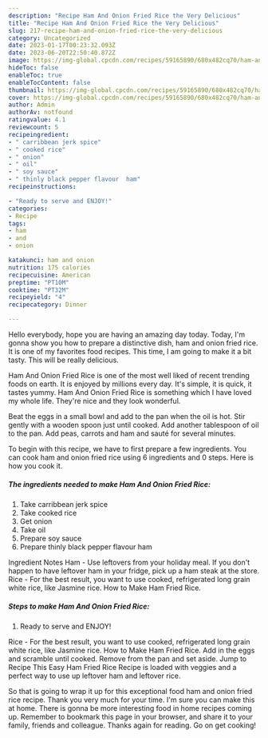 ```yaml
---
description: "Recipe Ham And Onion Fried Rice the Very Delicious"
title: "Recipe Ham And Onion Fried Rice the Very Delicious"
slug: 217-recipe-ham-and-onion-fried-rice-the-very-delicious
category: Uncategorized
date: 2023-01-17T00:23:32.093Z
date: 2023-06-20T22:50:40.872Z
image: https://img-global.cpcdn.com/recipes/59165890/680x482cq70/ham-and-onion-fried-rice-recipe-main-photo.jpg
hideToc: false
enableToc: true
enableTocContent: false
thumbnail: https://img-global.cpcdn.com/recipes/59165890/680x482cq70/ham-and-onion-fried-rice-recipe-main-photo.jpg
cover: https://img-global.cpcdn.com/recipes/59165890/680x482cq70/ham-and-onion-fried-rice-recipe-main-photo.jpg
author: Admin
authorAv: notfound
ratingvalue: 4.1
reviewcount: 5
recipeingredient:
- " carribbean jerk spice"
- " cooked rice"
- " onion"
- " oil"
- " soy sauce"
- " thinly black pepper flavour  ham"
recipeinstructions:

- "Ready to serve and ENJOY!"
categories:
- Recipe
tags:
- ham
- and
- onion

katakunci: ham and onion 
nutrition: 175 calories
recipecuisine: American
preptime: "PT10M"
cooktime: "PT32M"
recipeyield: "4"
recipecategory: Dinner

---
```



Hello everybody, hope you are having an amazing day today. Today, I'm gonna show you how to prepare a distinctive dish, ham and onion fried rice. It is one of my favorites food recipes. This time, I am going to make it a bit tasty. This will be really delicious.

Ham And Onion Fried Rice is one of the most well liked of recent trending foods on earth. It is enjoyed by millions every day. It's simple, it is quick, it tastes yummy. Ham And Onion Fried Rice is something which I have loved my whole life. They're nice and they look wonderful.

Beat the eggs in a small bowl and add to the pan when the oil is hot. Stir gently with a wooden spoon just until cooked. Add another tablespoon of oil to the pan. Add peas, carrots and ham and sauté for several minutes.


To begin with this recipe, we have to first prepare a few ingredients. You can cook ham and onion fried rice using 6 ingredients and 0 steps. Here is how you cook it.

<!--inarticleads1-->

##### The ingredients needed to make Ham And Onion Fried Rice:

1. Take  carribbean jerk spice
1. Take  cooked rice
1. Get  onion
1. Take  oil
1. Prepare  soy sauce
1. Prepare  thinly black pepper flavour  ham


Ingredient Notes Ham - Use leftovers from your holiday meal. If you don&#39;t happen to have leftover ham in your fridge, pick up a ham steak at the store. Rice - For the best result, you want to use cooked, refrigerated long grain white rice, like Jasmine rice. How to Make Ham Fried Rice. 

<!--inarticleads2-->

##### Steps to make Ham And Onion Fried Rice:


1. Ready to serve and ENJOY!

Rice - For the best result, you want to use cooked, refrigerated long grain white rice, like Jasmine rice. How to Make Ham Fried Rice. Add in the eggs and scramble until cooked. Remove from the pan and set aside. Jump to Recipe This Easy Ham Fried Rice Recipe is loaded with veggies and a perfect way to use up leftover ham and leftover rice. 

So that is going to wrap it up for this exceptional food ham and onion fried rice recipe. Thank you very much for your time. I'm sure you can make this at home. There is gonna be more interesting food in home recipes coming up. Remember to bookmark this page in your browser, and share it to your family, friends and colleague. Thanks again for reading. Go on get cooking!
